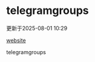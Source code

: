 # telegramgroups
更新于2025-08-01 10:29

[website](https://allgroups.github.io/telegramgroups/)

telegramgroups

